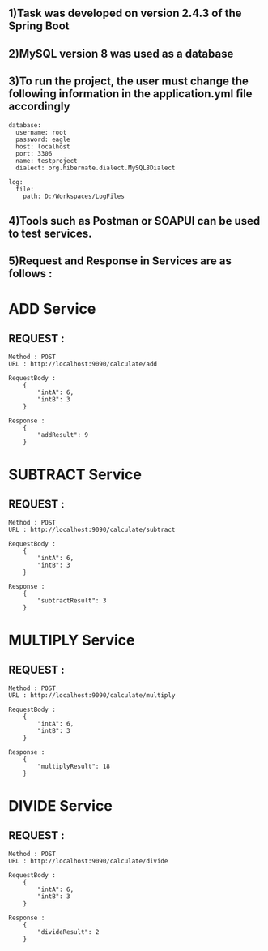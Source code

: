 ## 1)Task was developed on version 2.4.3 of the Spring Boot
## 2)MySQL version 8 was used as a database
## 3)To run the project, the user must change the following information in the application.yml file accordingly

```
database:
  username: root
  password: eagle
  host: localhost
  port: 3306
  name: testproject
  dialect: org.hibernate.dialect.MySQL8Dialect

log:
  file:
    path: D:/Workspaces/LogFiles
 ```
	

## 4)Tools such as Postman or SOAPUI can be used to test services.

## 5)Request and Response in Services are as follows :


# ADD Service
## REQUEST : 
	Method : POST
	URL : http://localhost:9090/calculate/add
	
	RequestBody :	
		{
			"intA": 6,
			"intB": 3
		}

	Response :  
		{
			"addResult": 9
		}


# SUBTRACT Service
## REQUEST : 
	Method : POST
	URL : http://localhost:9090/calculate/subtract
	
	RequestBody :	
		{
			"intA": 6,
			"intB": 3
		}

	Response :  
		{
			"subtractResult": 3
		}
		
	
# MULTIPLY Service
## REQUEST : 
	Method : POST
	URL : http://localhost:9090/calculate/multiply
	
	RequestBody :	
		{
			"intA": 6,
			"intB": 3
		}

	Response :  
		{
			"multiplyResult": 18
		}				
				
				
# DIVIDE Service
## REQUEST : 
	Method : POST
	URL : http://localhost:9090/calculate/divide
	
	RequestBody :	
		{
			"intA": 6,
			"intB": 3
		}

	Response :  
		{
			"divideResult": 2
		}	
				
				
				
				
				
				
				
